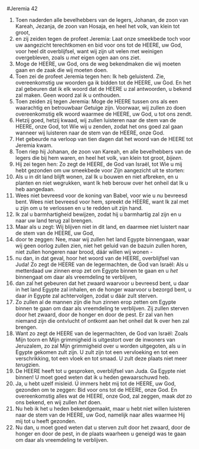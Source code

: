 #Jeremia 42
1. Toen naderden alle bevelhebbers van de legers, Johanan, de zoon van Kareah, Jezanja, de zoon van Hosaja, en heel het volk, van klein tot groot,
2. en zij zeiden tegen de profeet Jeremia: Laat onze smeekbede toch voor uw aangezicht terechtkomen en bid voor ons tot de HEERE, uw God, voor heel dit overblijfsel, want wij zijn uit velen met weinigen overgebleven, zoals u *met* eigen ogen aan ons ziet.
3. Moge de HEERE, uw God, ons de weg bekendmaken die wij moeten gaan en de zaak die wij moeten doen.
4. Toen zei de profeet Jeremia tegen hen: Ik heb geluisterd. Zie, overeenkomstig uw woorden ga ik bidden tot de HEERE, uw God. En het zal gebeuren dat ik elk woord dat de HEERE u zal antwoorden, u bekend zal maken. Geen woord zal ik u onthouden.
5. Toen zeiden zíj tegen Jeremia: Moge de HEERE tussen ons als een waarachtig en betrouwbaar Getuige zijn. Voorwaar, wij zullen zo doen overeenkomstig elk woord waarmee de HEERE, uw God, u tot ons zendt.
6. Hetzij goed, hetzij kwaad, wij zullen luisteren naar de stem van de HEERE, onze God, tot Wie wij u zenden, zodat het ons goed zal gaan wanneer wij luisteren naar de stem van de HEERE, onze God.
7. Het gebeurde na verloop van tien dagen dat het woord van de HEERE tot Jeremia kwam.
8. Toen riep hij Johanan, de zoon van Kareah, en alle bevelhebbers van de legers die bij hem waren, en heel het volk, van klein tot groot, *bijeen*.
9. Hij zei tegen hen: Zo zegt de HEERE, de God van Israël, tot Wie u mij hebt gezonden om uw smeekbede voor Zijn aangezicht uit te storten:
10. Als u in dit land blijft wonen, zal Ik u bouwen en niet afbreken, en u planten en niet wegrukken, want Ik heb berouw over het onheil dat Ik u heb aangedaan.
11. Wees niet bevreesd voor de koning van Babel, voor wie u *nu* bevreesd bent. Wees niet bevreesd voor hem, spreekt de HEERE, want Ik zal met u zijn om u te verlossen en u te redden uit zijn hand.
12. Ik zal u barmhartigheid bewijzen, zodat hij u barmhartig zal zijn en u naar uw land terug zal brengen.
13. Maar als u zegt: Wij blijven niet in dit land, en daarmee niet luistert naar de stem van de HEERE, uw God,
14. door te zeggen: Nee, maar wij zullen het land Egypte binnengaan, waar wij geen oorlog zullen zien, niet het geluid van de bazuin zullen horen, niet zullen hongeren naar brood, dáár willen wij wonen -
15. nu dan, in dat geval, hoor het woord van de HEERE, overblijfsel van Juda! Zo zegt de HEERE van de legermachten, de God van Israël: Als u metterdaad uw zinnen erop zet om Egypte binnen te gaan en u *het* binnengaat om daar als vreemdeling te verblijven,
16. dan zal het gebeuren dat het zwaard waarvoor u bevreesd bent, u daar in het land Egypte zal inhalen, en de honger waarvoor u bezorgd bent, u daar *in* Egypte zal achtervolgen, zodat u dáár zult sterven.
17. Zo zullen al de mannen zijn die hun zinnen erop zetten om Egypte binnen te gaan om daar als vreemdeling te verblijven. Zij zullen sterven door het zwaard, door de honger en door de pest. Er zal van hen niemand zijn die ontvlucht of ontkomt aan het onheil dat Ik over hen zal brengen.
18. Want zo zegt de HEERE van de legermachten, de God van Israël: Zoals Mijn toorn en Mijn grimmigheid is uitgestort over de inwoners van Jeruzalem, zo zal Mijn grimmigheid over u worden uitgegoten, als u in Egypte gekomen zult zijn. U zult zijn tot een vervloeking en tot een verschrikking, tot een vloek en tot smaad. U zult deze plaats niet meer *terug*zien.
19. De HEERE heeft tot u gesproken, overblijfsel van Juda. Ga Egypte niet binnen! U moet goed weten dat ik u heden gewaarschuwd heb.
20. Ja, u hebt uzelf misleid. Ú immers hebt mij tot de HEERE, uw God, gezonden om te zeggen: Bid voor ons tot de HEERE, onze God. En overeenkomstig alles wat de HEERE, onze God, zal zeggen, maak *dat* zo ons bekend, en wij zullen *het* doen.
21. Nu heb ik het u heden bekendgemaakt, maar u hebt niet willen luisteren naar de stem van de HEERE, uw God, namelijk naar alles waarmee Hij mij tot u heeft gezonden.
22. Nu dan, u moet goed weten dat u sterven zult door het zwaard, door de honger en door de pest, in de plaats waarheen u geneigd was te gaan om daar als vreemdeling te verblijven.
